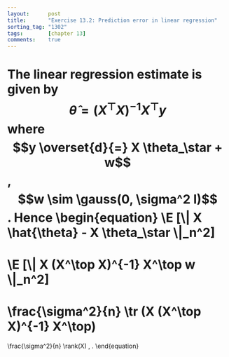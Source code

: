 ```yaml
---
layout:      post
title:       "Exercise 13.2: Prediction error in linear regression"
sorting_tag: "1302"
tags:        [chapter 13]
comments:    true
---
```


The linear regression estimate is given by
$$\hat{\theta} = (X^\top X)^{-1} X^\top y$$
where $$y \overset{d}{=} X \theta_\star + w$$, $$w \sim \gauss(0, \sigma^2 I)$$.
Hence
\begin{equation}
  \E [\\| X \hat{\theta} - X \theta\_\star \\|\_n^2]
  =
  \E [\\| X (X^\top X)^{-1} X^\top w \\|\_n^2]
  =
  \frac{\sigma^2}{n} \tr (X (X^\top X)^{-1} X^\top)
  =
  \frac{\sigma^2}{n} \rank(X)
  \, .
\end{equation}

